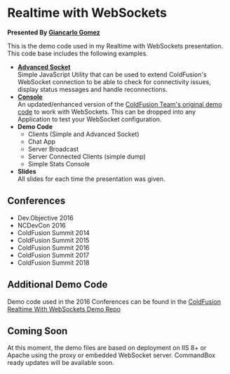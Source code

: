 # Realtime with WebSockets
__Presented By [Giancarlo Gomez](https://github.com/GiancarloGomez)__

This is the demo code used in my Realtime with WebSockets presentation. This code base includes the following examples.

* __[Advanced Socket](https://github.com/GiancarloGomez/AdvancedSocket "AdvancedSockets Repo")__
<br />Simple JavaScript Utility that can be used to extend ColdFusion's WebSocket connection to be able to check for connectivity issues, display status messages and handle reconnections.
* __[Console](https://github.com/GiancarloGomez/ColdFusion-WebSockets-Console "Console Repo")__
<br />An updated/enhanced version of the [ColdFusion Team's original demo code](https://helpx.adobe.com/coldfusion/developing-applications/coldfusion-and-html-5/using-coldfusion-websocket/using-websocket-to-broadcast-messages.html) to work with WebSockets. This can be dropped into any Application to test your WebSocket configuration.
* __Demo Code__
	* Clients (Simple and Advanced Socket)
	* Chat App
	* Server Broadcast
	* Server Connected Clients (simple dump)
	* Simple Stats Console
* __Slides__<br />
All slides for each time the presentation was given.

## Conferences
* Dev.Objective 2016
* NCDevCon 2016
* ColdFusion Summit 2014
* ColdFusion Summit 2015
* ColdFusion Summit 2016
* ColdFusion Summit 2017
* ColdFusion Summit 2018

## Additional Demo Code
Demo code used in the 2016 Conferences can be found in the [ColdFusion Realtime With WebSockets Demo Repo](https://github.com/GiancarloGomez/ColdFusion-Realtime-With-WebSockets-Demo-Code "ColdFusion Realtime With WebSockets Demo Code Repo")

## Coming Soon
At this moment, the demo files are based on deployment on IIS 8+ or Apache using the proxy or embedded WebSocket server. CommandBox ready updates will be available soon.